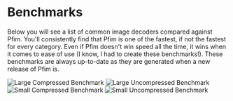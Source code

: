 # Benchmarks

Below you will see a list of common image decoders compared against Pfim.
You'll consistently find that Pfim is one of the fastest, if not the fastest
for every category. Even if Pfim doesn't win speed all the time, it wins when
it comes to ease of use (I know, I had to create these benchmarks!). These
benchmarks are always up-to-date as they are generated when a new release of
Pfim is.

![Large Compressed Benchmark](/img/large-compressed-targa.svg)
![Large Uncompressed Benchmark](/img/large-uncompressed-targa.svg)
![Small Compressed Benchmark](/img/small-compressed-targa.svg)
![Small Uncompressed Benchmark](/img/small-uncompressed-targa.svg)